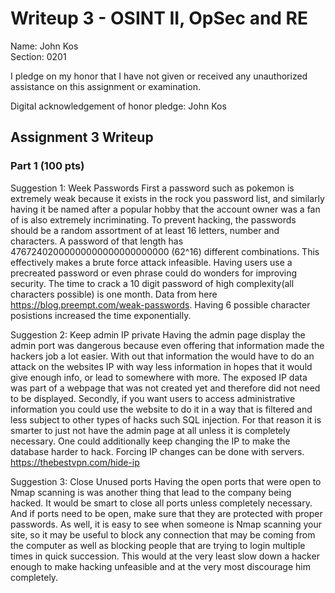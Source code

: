 Writeup 3 - OSINT II, OpSec and RE
======

Name: John Kos	
Section: 0201

I pledge on my honor that I have not given or received any unauthorized assistance on this assignment or examination.

Digital acknowledgement of honor pledge: John Kos
## Assignment 3 Writeup

### Part 1 (100 pts)
Suggestion 1: Week Passwords
First a password such as pokemon is extremely weak because it exists in the rock you password list, and similarly having it be named after a popular hobby that the account owner was a fan of is also extremely incriminating. To prevent hacking, the passwords should be a random assortment of at least 16 letters, number and characters. A password of that length has 
47672402000000000000000000000 (62^16) different combinations. This effectively makes a brute force attack infeasible. Having users use a precreated password or even phrase could do wonders for improving security. The time to crack a 10 digit password of high complexity(all characters possible) is one month. Data from here https://blog.preempt.com/weak-passwords. Having 6 possible character posistions increased the time exponentially.

Suggestion 2: Keep admin IP private
Having the admin page display the admin port was dangerous because even offering that information made the hackers job a lot easier. With out that information the would have to do an attack on the websites IP with way less information in hopes that it would give enough info, or lead to somewhere with more. The exposed IP data was part of a webpage that was not created yet and therefore did not need to be displayed. Secondly, if you want users to access administrative information you could use the website to do it in a way that is filtered and less subject to other types of hacks such SQL injection. For that reason it is smarter to just not have the admin page at all unless it is completely necessary. One could additionally keep changing the IP to make the database harder to hack. Forcing IP changes can be done with servers. https://thebestvpn.com/hide-ip

Suggestion 3: Close Unused ports
Having the open ports that were open to Nmap scanning is was another thing that lead to the company being hacked. It would be smart to close all ports unless completely necessary. And if ports need to be open, make sure that they are protected with proper passwords. As well, it is easy to see when someone is Nmap scanning your site, so it may be useful to block any connection that may be coming from the computer as well as blocking people that are trying to login multiple times in quick succession. This would at the very least slow down a hacker enough to make hacking unfeasible and at the very most discourage him completely.
